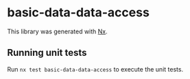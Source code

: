# basic-data-data-access

This library was generated with [Nx](https://nx.dev).

## Running unit tests

Run `nx test basic-data-data-access` to execute the unit tests.
